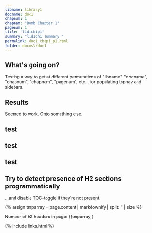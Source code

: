 ```yaml
---
libname: library1
docname: doc1
chapnum: 1
chapnam: "Dumb Chapter 1"
pagenum: 1
title: "l1d1ch1p1"
summary: "l1d1ch1 summary "
permalink: doc1_chap1_p1.html
folder: docos\/doc1
---
```


## What's going on?

Testing a way to get at different permutations of "libname", "docname", "chapnum", "chapnam", "pagenum", etc... for populating topnav and sidebars.

## Results

Seemed to work.  Onto something else.

## test

## test

## test


## Try to detect presence of H2 sections programmatically 
...and disable TOC-toggle if they're not present.

{% assign tmparray = page.content | markdownify | split: '</h2>' | size %}
<p> Number of h2 headers in page: {{tmparray}} </p>

{% include links.html %}
